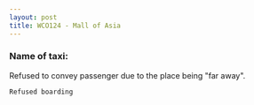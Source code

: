 ```yaml
---
layout: post
title: WCO124 - Mall of Asia
---
```


### Name of taxi: 

Refused to convey passenger due to the place being "far away".

```Refused boarding```
